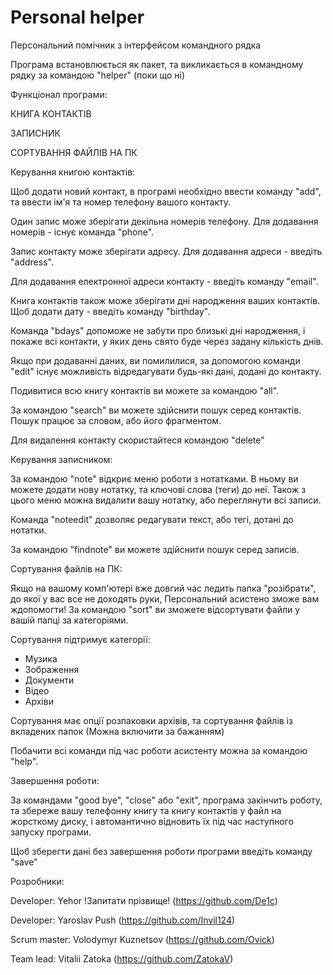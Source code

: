 # Personal helper

Персональний помічник з інтерфейсом командного рядка

Програма встановлюється як пакет, та викликається в командному рядку за командою "helper" (поки що ні)

Функціонал програми:

КНИГА КОНТАКТІВ

ЗАПИСНИК

СОРТУВАННЯ ФАЙЛІВ НА ПК

Керування книгою контактів:

Щоб додати новий контакт, в програмі необхідно ввести команду "add", та ввести ім'я та номер телефону вашого контакту.

Один запис може зберігати декільна номерів телефону. Для додавання номерів - існує команда "phone".

Запис контакту може зберігати адресу. Для додавання адреси - введіть "address".

Для додавання електронної адреси контакту - введіть команду "email".

Книга контактів також може зберігати дні народження ваших контактів. Щоб додати дату - введіть команду "birthday".

Команда "bdays" допоможе не забути про близькі дні народження, і покаже всі контакти, у яких день свято буде через задану кількість днів.

Якщо при додаванні даних, ви помилилися, за допомогою команди "edit" існує можливість відредагувати будь-які дані, додані до контакту.

Подивитися всю книгу контактів ви можете за командою "all".

За командою "search" ви можете здійснити пошук серед контактів. Пошук працює за словом, або його фрагментом.

Для видалення контакту скористайтеся командою "delete"


Керування записником:

За командою "note" відкриє меню роботи з нотатками. В ньому ви можете додати нову нотатку, та ключові слова (теги) до неї. Також з цього меню можна видалити вашу нотатку, або переглянути всі записи.

Команда "noteedit" дозволяє редагувати текст, або тегі, дотані до нотатки.

За командою "findnote" ви можете здійснити пошук серед записів. 


Сортування файлів на ПК:

Якщо на вашому комп'ютері вже довгий час ледить папка "розібрати", до якої у вас все не доходять руки, Персональний асистено зможе вам ждопомогти! За командою "sort" ви зможете відсортувати файли у вашій папці за категоріями. 

Сортування підтримує категорії:
- Музика
- Зображення
- Документи
- Відео
- Архіви

Сортування має опції розпаковки архівів, та сортування файлів із вкладених папок (Можна включити за бажанням)

Побачити всі команди під час роботи асистенту можна за командою "help".

Завершення роботи:

За командами "good bye", "close" або "exit", програма закінчить роботу, та збереже вашу телефонну книгу та книгу контактів у файл на жорсткому диску, і автомантично відновить їх під час наступного запуску програми. 

Щоб зберегти дані без завершення роботи програми введіть команду "save"

Розробники:

Developer: Yehor !Запитати прізвище! (https://github.com/De1c)

Developer: Yaroslav Push (https://github.com/Invil124)

Scrum master: Volodymyr Kuznetsov (https://github.com/Ovick)

Team lead: Vitalii Zatoka (https://github.com/ZatokaV)

